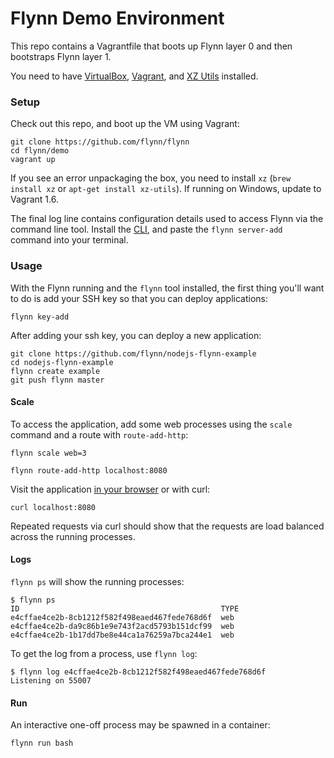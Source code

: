 # Flynn Demo Environment

This repo contains a Vagrantfile that boots up Flynn layer 0 and then bootstraps
Flynn layer 1.

You need to have [VirtualBox](https://www.virtualbox.org/),
[Vagrant](http://www.vagrantup.com/), and [XZ Utils](http://tukaani.org/xz/)
installed.

### Setup

Check out this repo, and boot up the VM using Vagrant:

```text
git clone https://github.com/flynn/flynn
cd flynn/demo
vagrant up
```

If you see an error unpackaging the box, you need to install `xz` (`brew install
xz` or `apt-get install xz-utils`). If running on Windows, update to Vagrant 1.6.

The final log line contains configuration details used to access Flynn via the
command line tool. Install the [CLI](/cli), and paste the `flynn server-add`
command into your terminal.

### Usage

With the Flynn running and the `flynn` tool installed, the first thing you'll
want to do is add your SSH key so that you can deploy applications:

```text
flynn key-add
```

After adding your ssh key, you can deploy a new application:

```text
git clone https://github.com/flynn/nodejs-flynn-example
cd nodejs-flynn-example
flynn create example
git push flynn master
```

#### Scale

To access the application, add some web processes using the `scale`
command and a route with `route-add-http`:

```text
flynn scale web=3

flynn route-add-http localhost:8080
```

Visit the application [in your browser](http://localhost:8080) or with curl:

```text
curl localhost:8080
```

Repeated requests via curl should show that the requests are load balanced
across the running processes.

#### Logs

`flynn ps` will show the running processes:

```text
$ flynn ps
ID                                             TYPE
e4cffae4ce2b-8cb1212f582f498eaed467fede768d6f  web
e4cffae4ce2b-da9c86b1e9e743f2acd5793b151dcf99  web
e4cffae4ce2b-1b17dd7be8e44ca1a76259a7bca244e1  web
```

To get the log from a process, use `flynn log`:

```text
$ flynn log e4cffae4ce2b-8cb1212f582f498eaed467fede768d6f
Listening on 55007
```

#### Run

An interactive one-off process may be spawned in a container:

```text
flynn run bash
```
